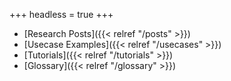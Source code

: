 +++
headless = true
+++

- [Research Posts]({{< relref "/posts" >}})
- [Usecase Examples]({{< relref "/usecases" >}})
- [Tutorials]({{< relref "/tutorials" >}})
- [Glossary]({{< relref "/glossary" >}})